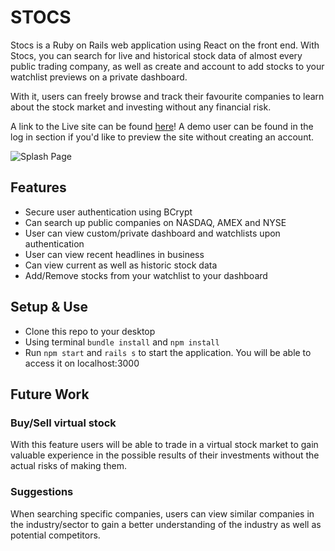 # STOCS 

Stocs is a Ruby on Rails web application using React on the front end. With Stocs, you can search for live and historical stock data of almost every public trading company, as well as create and account to add stocks to your watchlist previews on a private dashboard.

With it, users can freely browse and track their favourite companies to learn about the stock market and investing without any financial risk.

A link to the Live site can be found [here](https://stocs.herokuapp.com/#/)! A demo user can be found in the log in section if you'd like to preview the site without creating an account.

![Splash Page](https://github.com/nigelrodrigues15/Stocs/blob/master/app/assets/images/SplashPage.png "Splash Page")

## Features
* Secure user authentication using BCrypt
* Can search up public companies on  NASDAQ, AMEX and NYSE
* User can view custom/private dashboard and watchlists upon authentication
* User can view recent headlines in business
* Can view current as well as historic stock data
* Add/Remove stocks from your watchlist to your dashboard

## Setup & Use
* Clone this repo to your desktop
* Using terminal `bundle install` and `npm install`
* Run `npm start` and `rails s` to start the application. You will be able to access it on localhost:3000

## Future Work
### Buy/Sell virtual stock
With this feature users will be able to trade in a virtual stock market to gain valuable experience in the possible results of their investments without the actual risks of making them.

### Suggestions
When searching specific companies, users can view similar companies in the industry/sector to gain a better understanding of the industry as well as potential competitors.